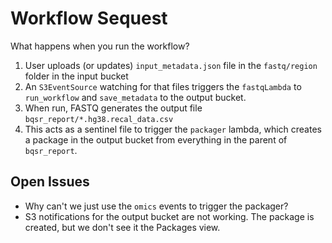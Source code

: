 # Workflow Sequest

What happens when you run the workflow?

1. User uploads (or updates) `input_metadata.json` file in the `fastq/region` folder in the input bucket
2. An `S3EventSource` watching for that files triggers the `fastqLambda` to `run_workflow` and `save_metadata` to the output bucket.
3. When run, FASTQ generates the output file `bqsr_report/*.hg38.recal_data.csv`
4. This acts as a sentinel file to trigger the `packager` lambda, which creates
   a package in the output bucket from everything in the parent of
   `bqsr_report`.

## Open Issues

- Why can't we just use the `omics` events to trigger the packager?
- S3 notifications for the output bucket are not working.
  The package is created, but we don't see it the Packages view.
